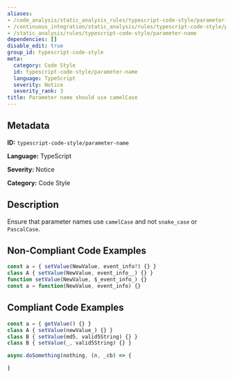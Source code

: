 ```yaml
---
aliases:
- /code_analysis/static_analysis_rules/typescript-code-style/parameter-name
- /continuous_integration/static_analysis/rules/typescript-code-style/parameter-name
- /static_analysis/rules/typescript-code-style/parameter-name
dependencies: []
disable_edit: true
group_id: typescript-code-style
meta:
  category: Code Style
  id: typescript-code-style/parameter-name
  language: TypeScript
  severity: Notice
  severity_rank: 3
title: Parameter name should use camelCase
---
```

<!--  SOURCED FROM https://github.com/DataDog/datadog-static-analyzer-rule-docs -->


## Metadata
**ID:** `typescript-code-style/parameter-name`

**Language:** TypeScript

**Severity:** Notice

**Category:** Code Style

## Description
Ensure that parameter names use `camelCase` and not `snake_case` or `PascalCase`.

## Non-Compliant Code Examples
```typescript
const a = { setValue(NewValue, event_info?) {} }
class A { setValue(NewValue, event_info__) {} }
function setValue(NewValue, $_event_info_) {}
const a = function(NewValue, event_info) {}
```

## Compliant Code Examples
```typescript
const a = { getValue() {} }
class A { setValue(newValue_) {} }
class B { setValue(md5, valid5String) {} }
class B { setValue(_, valid5String) {} }

async.doSomething(nothing, (n, _cb) => {

}
```
